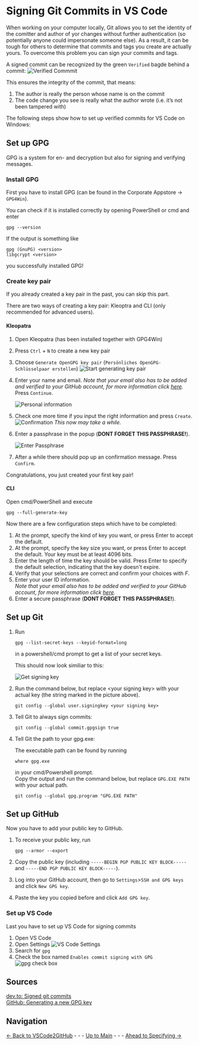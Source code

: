 # Signing Git Commits in VS Code

When working on your computer locally, Git allows you to set the identity of the comitter and author of yor changes without further authentication (so potentially anyone could impersonate someone else). As a result, it can be tough for others to determine that commits and tags you create are actually yours. To overcome this problem you can sign your commits and tags.

A signed commit can be recognized by the green `Verified` bagde behind a commit:
![Verified Commmit](./pictures/VerifiedCommit.PNG)

This ensures the integrity of the commit, that means:

1. The author is really the person whose name is on the commit
2. The code change you see is really what the author wrote (i.e. it’s not been tampered with)

The following steps show how to set up verified commits for VS Code on Windows:

## Set up GPG

GPG is a system for en- and decryption but also for signing and verifying messages.

### Install GPG

First you have to install GPG (can be found in the Corporate Appstore -> `GPG4Win`).

You can check if it is installed correctly by opening PowerShell or cmd and enter

```console
gpg --version
```

If the output is something like

```console
gpg (GnuPG) <version>
libgcrypt <version>
```

you successfully installed GPG!

### Create key pair

If you already created a key pair in the past, you can skip this part.

There are two ways of creating a key pair: Kleoptra and CLI (only recommended for advanced users).

#### Kleopatra

1. Open Kleopatra (has been installed together with GPG4Win)
2. Press `Ctrl` + `N` to create a new key pair
3. Choose `Generate OpenGPG key pair` (`Persönliches OpenGPG-Schlüsselpaar erstellen`)
   ![Start generating key pair](./pictures/Kleopatra/3_CreateKey.PNG)
4. Enter your name and email.
   _Note that your email also has to be added and verified to your GitHub account, for more information click [here](https://docs.github.com/en/account-and-profile/setting-up-and-managing-your-github-user-account/managing-email-preferences/adding-an-email-address-to-your-github-account)._ Press `Continue`.

   ![Personal information](./pictures/Kleopatra/4_EnterName.PNG)
5. Check one more time if you input the right information and press `Create`.
![Confirmation](./pictures/Kleopatra/5_Confirm.PNG) _This now may take a while._
6. Enter a passphrase in the popup (**DONT FORGET THIS PASSPHRASE!**).

   ![Enter Passphrase](./pictures/Kleopatra/6_Password.PNG)
7. After a while there should pop up an confirmation message. Press `Confirm`.

Congratulations, you just created your first key pair!

#### CLI

Open cmd/PowerShell and execute

```console
gpg --full-generate-key
```

Now there are a few configuration steps which have to be completed:

1. At the prompt, specify the kind of key you want, or press Enter to accept the default.
2. At the prompt, specify the key size you want, or press Enter to accept the default. Your key must be at least 4096 bits.
3. Enter the length of time the key should be valid. Press Enter to specify the default selection, indicating that the key doesn't expire.
4. Verify that your selections are correct and confirm your choices with _F_.
5. Enter your user ID information.\
   _Note that your email also has to be added and verified to your GitHub account, for more information click [here](https://docs.github.com/en/account-and-profile/setting-up-and-managing-your-github-user-account/managing-email-preferences/adding-an-email-address-to-your-github-account)._
6. Enter a secure passphrase (**DONT FORGET THIS PASSPHRASE!**).

## Set up Git

1. Run

    ```console
    gpg --list-secret-keys --keyid-format=long
    ```

    in a powershell/cmd prompt to get a list of your secret keys.

    This should now look similiar to this:

    ![Get signing key](./pictures/Git/signingKey.PNG)

2. Run the command below, but replace  \<your signing key> with your actual key (the string marked in the picture above).

    ```console
    git config --global user.signingkey <your signing key>
    ```

3. Tell Git to always sign commits:

    ```console
    git config --global commit.gpgsign true
    ```

4. Tell Git the path to your gpg.exe:

    The executable path can be found by running

    ```console
    where gpg.exe
    ```

    in your cmd/Powershell prompt.\
    Copy the output and run the command below, but replace `GPG.EXE PATH` with your actual path.

    ```console
    git config --global gpg.program "GPG.EXE PATH"
    ```

## Set up GitHub

Now you have to add your public key to GitHub.

1. To receive your public key, run

    ```console
    gpg --armor --export
    ```

2. Copy the public key (including `-----BEGIN PGP PUBLIC KEY BLOCK-----` and `-----END PGP PUBLIC KEY BLOCK-----`).
3. Log into your GitHub account, then go to `Settings`>`SSH and GPG keys` and click `New GPG key`.
4. Paste the key you copied before and click `Add GPG key`.

### Set up VS Code

Last you have to set up VS Code for signing commits

1. Open VS Code
2. Open Settings
   ![VS Code Settings](./pictures/VSCode/2_Settings.PNG)
3. Search for `gpg`
4. Check the box named `Enables commit signing with GPG`
   ![gpg check box](./pictures/VSCode/3_GPG.PNG)

## Sources

[dev.to: Signed git commits](https://dev.to/devmount/signed-git-commits-in-vs-code-36do)\
[GitHub: Generating a new GPG key](https://docs.github.com/en/authentication/managing-commit-signature-verification/generating-a-new-gpg-key)

## Navigation

[<- Back to VSCode2GitHub](../VSCode2GitHub/VSCode2GitHub.md) - - - [Up to Main](../Main.md) - - - [Ahead to Specifying ->](../SpecifyingApplications/SpecifyingApplications.md)
